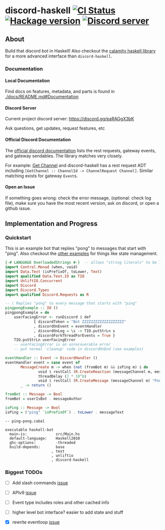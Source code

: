 # discord-haskell           [![CI Status](https://github.com/aquarial/discord-haskell/actions/workflows/main.yml/badge.svg)](https://github.com/aquarial/discord-haskell/actions/)        [![Hackage version](http://img.shields.io/hackage/v/discord-haskell.svg?label=Hackage)](https://hackage.haskell.org/package/discord-haskell)              [![Discord server](https://discord.com/api/guilds/918577626954739722/widget.png?style=shield)](https://discord.gg/eaRAGgX3bK)

## About

Build that discord bot in Haskell! Also checkout the [calamity haskell library](https://github.com/nitros12/calamity)
for a more advanced interface than `discord-haskell`.

### Documentation 

#### Local Documentation

Find docs on features, metadata, and parts is found in [./docs/README.md#Documentation](./docs/README.md#Documentation)

#### Discord Server

Current project discord server: <https://discord.gg/eaRAGgX3bK>

Ask questions, get updates, request features, etc

#### Official Discord Documentation

The [official discord documentation](https://discord.com/developers/docs/intro)
lists the rest requests, gateway events, and gateway sendables. The library
matches very closely. 

For example: 
[Get Channel](https://discord.com/developers/docs/resources/channel#get-channel)
and discord-haskell has a rest request ADT including 
`[GetChannel :: ChannelId -> ChannelRequest Channel]`. Similar matching exists for gateway `Event`s.

#### Open an Issue

If something goes wrong: check the error message, (optional: check log file), make sure you have the most recent version, ask on discord, or open a github issue.

## Implementation and Progress

### Quickstart

This is an example bot that replies "pong" to messages that start with "ping". Also checkout the [other examples](./examples/) for things like state management.

```haskell
{-# LANGUAGE OverloadedStrings #-}  -- allows "string literals" to be Text
import Control.Monad (when, void)
import Data.Text (isPrefixOf, toLower, Text)
import qualified Data.Text.IO as TIO
import UnliftIO.Concurrent
import Discord
import Discord.Types
import qualified Discord.Requests as R

-- | Replies "pong" to every message that starts with "ping"
pingpongExample :: IO ()
pingpongExample = do 
    userFacingError <- runDiscord $ def
             { discordToken = "Bot ZZZZZZZZZZZZZZZZZZZ"
             , discordOnEvent = eventHandler
             , discordOnLog = \s -> TIO.putStrLn s
             , discordForkThreadForEvents = True }
    TIO.putStrLn userFacingError
    -- userFacingError is an unrecoverable error
    -- put normal 'cleanup' code in discordOnEnd (see examples)

eventHandler :: Event -> DiscordHandler ()
eventHandler event = case event of
       MessageCreate m -> when (not (fromBot m) && isPing m) $ do
               void $ restCall (R.CreateReaction (messageChannel m, messageId m) "eyes")
               threadDelay (2 * 10^6)
               void $ restCall (R.CreateMessage (messageChannel m) "Pong!")
       _ -> return ()

fromBot :: Message -> Bool
fromBot = userIsBot . messageAuthor

isPing :: Message -> Bool
isPing = ("ping" `isPrefixOf`) . toLower . messageText
```

```cabal
-- ping-pong.cabal

executable haskell-bot
  main-is:             src/Main.hs
  default-language:    Haskell2010
  ghc-options:         -threaded
  build-depends:       base
                     , text
                     , unliftio
                     , discord-haskell
```

### Biggest TODOs

- [ ] Add slash commands [issue](https://github.com/aquarial/discord-haskell/issues/59)
- [ ] APIv9 [issue](https://github.com/aquarial/discord-haskell/issues/72)
- [ ] Event type includes roles and other cached info
- [ ] higher level bot interface? easier to add state and stuff
- [x] rewrite eventloop [issue](https://github.com/aquarial/discord-haskell/issues/70)


